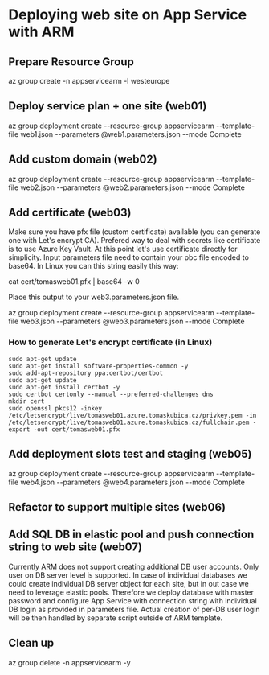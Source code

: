 # Deploying web site on App Service with ARM

## Prepare Resource Group
az group create -n appservicearm -l westeurope

## Deploy service plan + one site (web01)
az group deployment create --resource-group appservicearm --template-file web1.json --parameters @web1.parameters.json --mode Complete

## Add custom domain (web02)
az group deployment create --resource-group appservicearm --template-file web2.json --parameters @web2.parameters.json --mode Complete

## Add certificate (web03)
Make sure you have pfx file (custom certificate) available (you can generate one with Let's encrypt CA). Prefered way to deal with secrets like certificate is to use Azure Key Vault. At this point let's use certificate directly for simplicity. Input parameters file need to contain your pbc file encoded to base64. In Linux you can this string easily this way:

cat cert/tomasweb01.pfx | base64 -w 0

Place this output to your web3.parameters.json file.

az group deployment create --resource-group appservicearm --template-file web3.json --parameters @web3.parameters.json --mode Complete

### How to generate Let's encrypt certificate (in Linux)
```
sudo apt-get update
sudo apt-get install software-properties-common -y
sudo add-apt-repository ppa:certbot/certbot
sudo apt-get update
sudo apt-get install certbot -y
sudo certbot certonly --manual --preferred-challenges dns
mkdir cert
sudo openssl pkcs12 -inkey /etc/letsencrypt/live/tomasweb01.azure.tomaskubica.cz/privkey.pem -in /etc/letsencrypt/live/tomasweb01.azure.tomaskubica.cz/fullchain.pem -export -out cert/tomasweb01.pfx
```

## Add deployment slots test and staging (web05)
az group deployment create --resource-group appservicearm --template-file web4.json --parameters @web4.parameters.json --mode Complete

## Refactor to support multiple sites (web06)


## Add SQL DB in elastic pool and push connection string to web site (web07)
Currently ARM does not support creating additional DB user accounts. Only user on DB server level is supported. In case of individual databases we could create individual DB server object for each site, but in out case we need to leverage elastic pools. Therefore we deploy database with master password and configure App Service with connection string with individual DB login as provided in parameters file. Actual creation of per-DB user login will be then handled by separate script outside of ARM template.



## Clean up
az group delete -n appservicearm -y 